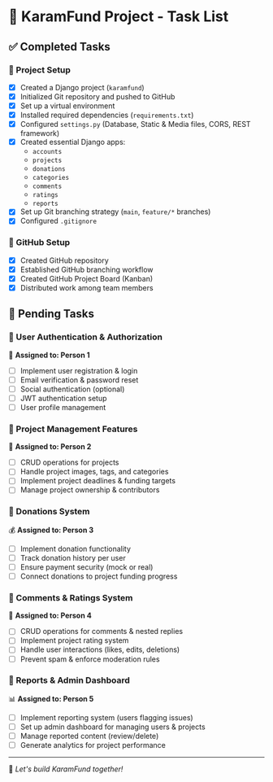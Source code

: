 # 🚀 KaramFund Project - Task List

## ✅ Completed Tasks

### 🔹 Project Setup
- [x] Created a Django project (`karamfund`)
- [x] Initialized Git repository and pushed to GitHub
- [x] Set up a virtual environment
- [x] Installed required dependencies (`requirements.txt`)
- [x] Configured `settings.py` (Database, Static & Media files, CORS, REST framework)
- [x] Created essential Django apps: 
  - `accounts`
  - `projects`
  - `donations`
  - `categories`
  - `comments`
  - `ratings`
  - `reports`
- [x] Set up Git branching strategy (`main`, `feature/*` branches)
- [x] Configured `.gitignore`

### 🔹 GitHub Setup
- [x] Created GitHub repository
- [x] Established GitHub branching workflow
- [x] Created GitHub Project Board (Kanban)
- [x] Distributed work among team members

## 📌 Pending Tasks

### 🔹 User Authentication & Authorization
👤 **Assigned to: Person 1**
- [ ] Implement user registration & login
- [ ] Email verification & password reset
- [ ] Social authentication (optional)
- [ ] JWT authentication setup
- [ ] User profile management

### 🔹 Project Management Features
📁 **Assigned to: Person 2**
- [ ] CRUD operations for projects
- [ ] Handle project images, tags, and categories
- [ ] Implement project deadlines & funding targets
- [ ] Manage project ownership & contributors

### 🔹 Donations System
💰 **Assigned to: Person 3**
- [ ] Implement donation functionality
- [ ] Track donation history per user
- [ ] Ensure payment security (mock or real)
- [ ] Connect donations to project funding progress

### 🔹 Comments & Ratings System
📝 **Assigned to: Person 4**
- [ ] CRUD operations for comments & nested replies
- [ ] Implement project rating system
- [ ] Handle user interactions (likes, edits, deletions)
- [ ] Prevent spam & enforce moderation rules

### 🔹 Reports & Admin Dashboard
📊 **Assigned to: Person 5**
- [ ] Implement reporting system (users flagging issues)
- [ ] Set up admin dashboard for managing users & projects
- [ ] Manage reported content (review/delete)
- [ ] Generate analytics for project performance
---
🚀 *Let's build KaramFund together!*